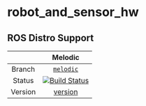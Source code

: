 # robot_and_sensor_hw

## ROS Distro Support

|         | Melodic |
|:-------:|:-------:|
| Branch  |[`melodic`](https://github.com/KITrobotics/robot_and_sensor_hw/tree/melodic) |
| Status  |[![Build Status](https://travis-ci.org/KITrobotics/robot_and_sensor_hw.svg?branch=melodic)](https://travis-ci.org/KITrobotics/robot_and_sensor_hw) |
| Version |[version](http://repositories.ros.org/status_page/ros_melodic_default.html?q=robot_and_sensor_hw) |
